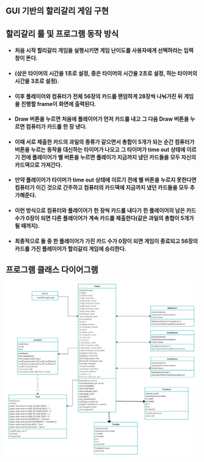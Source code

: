 ## GUI 기반의 할리갈리 게임 구현
## 할리갈리 룰 및 프로그램 동작 방식
 - #### 처음 시작 할리갈리 게임을 실행시키면 게임 난이도를 사용자에게 선택하라는 입력창이 뜬다. 
 - #### (상은 타이머의 시간을 1초로 설정, 중은 타이머의 시간을 2초로 설정, 하는 타이머의 시간을 3초로 설정). 
 - #### 이후 플레이어와 컴퓨터가 전체 56장의 카드를 랜덤하게 28장씩 나눠가진 뒤 게임을 진행할 frame이 화면에 출력된다. 
 - #### Draw 버튼을 누르면 처음에 플레이어가 먼저 카드를 내고 그 다음 Draw 버튼을 누르면 컴퓨터가 카드를 한 장 낸다. 
 - #### 이때 서로 제출한 카드의 과일의 종류가 같으면서 총합이 5개가 되는 순간 컴퓨터가 버튼을 누르는 동작을 대신하는 타이머가 나오고 그 타이머가 time out 상태에 이르기 전에 플레이어가 벨 버튼을 누르면 플레이가 지금까지 냈던 카드들을 모두 자신의 카드덱으로 가져간다. 
 - #### 만약 플레이어가 타이머가 time out 상태에 이르기 전에 벨 버튼을 누르지 못한다면 컴퓨터가 이긴 것으로 간주하고 컴퓨터의 카드덱에 지금까지 냈던 카드들을 모두 추가해준다.
 - #### 이런 방식으로 컴퓨터와 플레이어가 한 장씩 카드를 내다가 한 플레이어의 남은 카드 수가 0장이 되면 다른 플레이어가 계속 카드를 제출한다(같은 과일의 총합이 5개가 될 때까지). 
 - #### 최종적으로 둘 중 한 플레이어가 가진 카드 수가 0장이 되면  게임이 종료되고 56장의 카드를 가진 플레이어가 할리갈리 게임에 승리한다.
 
 ## 프로그램 클래스 다이어그램
 ![image](./Untitled_Workspace.png)
